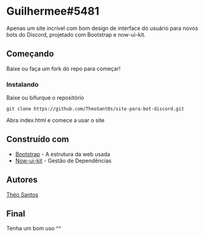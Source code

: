 # Guilhermee#5481
Apenas um site incrível com bom design de interface do usuário para novos bots do Discord, projetado com Bootstrap e now-ui-kit.

## Começando

Baixe ou faça um fork do repo para começar!

### Instalando

Baixe ou bifurque o repositório

```
git clone https://github.com/TheoSant0s/site-para-bot-discord.git
```

Abra index.html e comece a usar o site

## Construído com

* [Bootstrap](https://getbootstrap.com/) - A estrutura da web usada
* [Now-ui-kit](https://demos.creative-tim.com/now-ui-kit/index.html) - Gestão de Dependências

## Autores

[Théo Santos](https://github.com/TheoSant0s)


## Final

Tenha um bom uso ^^
